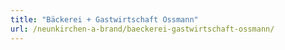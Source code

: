 ```yaml
---
title: "Bäckerei + Gastwirtschaft Ossmann"
url: /neunkirchen-a-brand/baeckerei-gastwirtschaft-ossmann/
---
```

